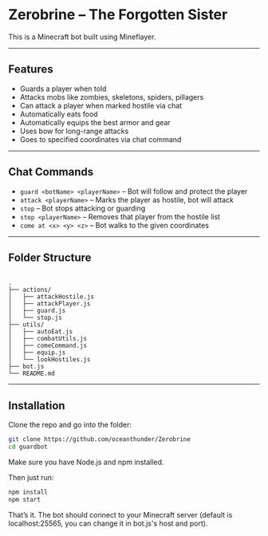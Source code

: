 # Zerobrine – The Forgotten Sister

This is a Minecraft bot built using Mineflayer. 

---

## Features

- Guards a player when told
- Attacks mobs like zombies, skeletons, spiders, pillagers
- Can attack a player when marked hostile via chat
- Automatically eats food 
- Automatically equips the best armor and gear
- Uses bow for long-range attacks
- Goes to specified coordinates via chat command

---

## Chat Commands

* `guard <botName> <playerName>` – Bot will follow and protect the player
* `attack <playerName>` – Marks the player as hostile, bot will attack
* `stop` – Bot stops attacking or guarding
* `stop <playerName>` – Removes that player from the hostile list
* `come at <x> <y> <z>` – Bot walks to the given coordinates

---

## Folder Structure

```

.
├── actions/              
│   ├── attackHostile.js
│   ├── attackPlayer.js
│   ├── guard.js
│   └── stop.js
├── utils/               
│   ├── autoEat.js
│   ├── combatUtils.js
│   ├── comeCommand.js
│   ├── equip.js
│   └── lookHostiles.js
├── bot.js            
└── README.md

````

---

## Installation

Clone the repo and go into the folder:

```bash
git clone https://github.com/oceanthunder/Zerobrine
cd guardbot
````

Make sure you have Node.js and npm installed.

Then just run:

```bash
npm install
npm start
```

That’s it. The bot should connect to your Minecraft server (default is localhost:25565, you can change it in bot.js's host and port).
